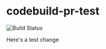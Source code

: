 # codebuild-pr-test

![Build Status](https://codebuild.us-west-2.amazonaws.com/badges?uuid=eyJlbmNyeXB0ZWREYXRhIjoib2dOTnBCdUxmcTZzWFhLd0tsRkRCNUxFQjBldk93N01CSUFKY2FRREdQMXRjSjRHdndtZzFtckJVRlFYcHRzTmNhZGpiaWhaSzhrNnRKa1R1WUt3M1pRPSIsIml2UGFyYW1ldGVyU3BlYyI6Ik5HYVBvZTNUQU43SDE5ZGwiLCJtYXRlcmlhbFNldFNlcmlhbCI6MX0%3D&branch=master)

Here's a test change
